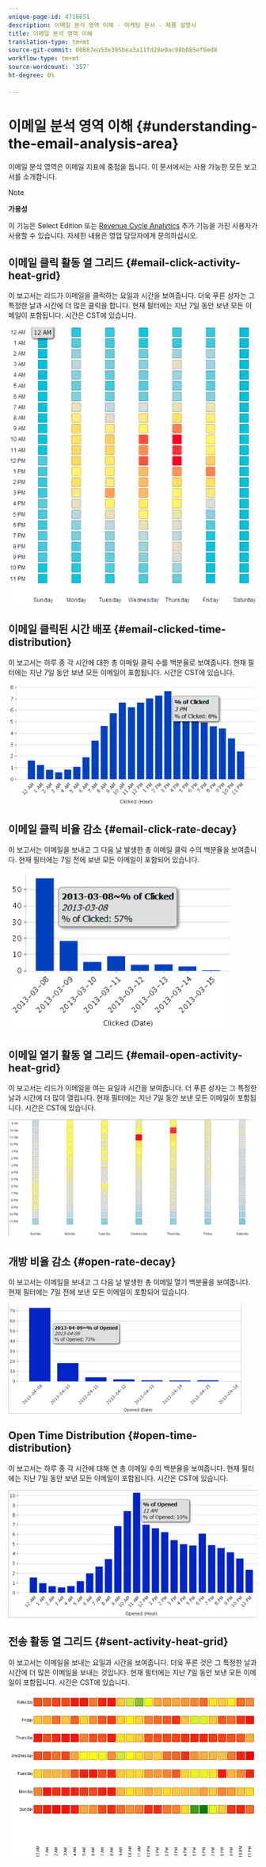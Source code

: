 ```yaml
---
unique-page-id: 4718651
description: 이메일 분석 영역 이해 - 마케팅 문서 - 제품 설명서
title: 이메일 분석 영역 이해
translation-type: tm+mt
source-git-commit: 00887ea53e395bea3a11fd28e0ac98b085ef6ed8
workflow-type: tm+mt
source-wordcount: '357'
ht-degree: 0%

---
```



# 이메일 분석 영역 이해 {#understanding-the-email-analysis-area}

이메일 분석 영역은 이메일 지표에 중점을 둡니다. 이 문서에서는 사용 가능한 모든 보고서를 소개합니다.

>[!NOTE]
>
>**가용성**
>
>이 기능은 Select Edition 또는 [Revenue Cycle Analytics](http://www.marketo.com/global-enterprise/marketo-revenue-cycle-analytics/) 추가 기능을 가진 사용자가 사용할 수 있습니다. 자세한 내용은 영업 담당자에게 문의하십시오.

## 이메일 클릭 활동 열 그리드 {#email-click-activity-heat-grid}

이 보고서는 리드가 이메일을 클릭하는 요일과 시간을 보여줍니다. 더욱 푸른 상자는 그 특정한 날과 시간에 더 많은 클릭을 합니다. 현재 필터에는 지난 7일 동안 보낸 모든 이메일이 포함됩니다. 시간은 CST에 있습니다.

![](assets/image2015-5-6-17-3a17-3a34.png)

## 이메일 클릭된 시간 배포 {#email-clicked-time-distribution}

이 보고서는 하루 중 각 시간에 대한 총 이메일 클릭 수를 백분율로 보여줍니다. 현재 필터에는 지난 7일 동안 보낸 모든 이메일이 포함됩니다. 시간은 CST에 있습니다.

![](assets/image2015-5-6-17-3a20-3a55.png)

## 이메일 클릭 비율 감소 {#email-click-rate-decay}

이 보고서는 이메일을 보내고 그 다음 날 발생한 총 이메일 클릭 수의 백분율을 보여줍니다. 현재 필터에는 7일 전에 보낸 모든 이메일이 포함되어 있습니다.

![](assets/image2015-5-6-17-3a26-3a50.png)

## 이메일 열기 활동 열 그리드 {#email-open-activity-heat-grid}

이 보고서는 리드가 이메일을 여는 요일과 시간을 보여줍니다. 더 푸른 상자는 그 특정한 날과 시간에 더 많이 열립니다. 현재 필터에는 지난 7일 동안 보낸 모든 이메일이 포함됩니다. 시간은 CST에 있습니다.

![](assets/image2015-5-6-17-3a30-3a35.png)

## 개방 비율 감소 {#open-rate-decay}

이 보고서는 이메일을 보내고 그 다음 날 발생한 총 이메일 열기 백분율을 보여줍니다. 현재 필터에는 7일 전에 보낸 모든 이메일이 포함되어 있습니다.

![](assets/image2015-5-6-17-3a37-3a25.png)

## Open Time Distribution {#open-time-distribution}

이 보고서는 하루 중 각 시간에 대해 연 총 이메일 수의 백분율을 보여줍니다. 현재 필터에는 지난 7일 동안 보낸 모든 이메일이 포함됩니다. 시간은 CST에 있습니다.

![](assets/image2015-5-6-17-3a39-3a15.png)

## 전송 활동 열 그리드 {#sent-activity-heat-grid}

이 보고서는 이메일을 보내는 요일과 시간을 보여줍니다. 더욱 푸른 것은 그 특정한 날과 시간에 더 많은 이메일을 보내는 것입니다. 현재 필터에는 지난 7일 동안 보낸 모든 이메일이 포함됩니다. 시간은 CST에 있습니다.

![](assets/seven.png)

